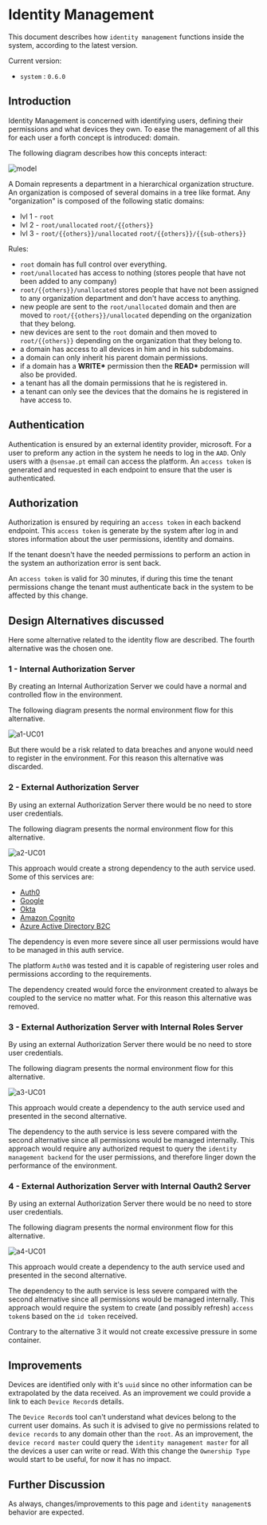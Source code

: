 # Identity Management

This document describes how `identity management` functions inside the system, according to the latest version.

Current version:

- `system` : `0.6.0`

## Introduction

Identity Management is concerned with identifying users, defining their permissions and what devices they own.
To ease the management of all this for each user a forth concept is introduced: domain.

The following diagram describes how this concepts interact:

![model](diagrams/model.svg)

A Domain represents a department in a hierarchical organization structure. An organization is composed of several domains in a tree like format. Any "organization" is composed of the following static domains:

- lvl 1 - `root`
- lvl 2 - `root/unallocated` `root/{{others}}`
- lvl 3 - `root/{{others}}/unallocated` `root/{{others}}/{{sub-others}}`

Rules:

- `root` domain has full control over everything.
- `root/unallocated` has access to nothing (stores people that have not been added to any company)
- `root/{{others}}/unallocated` stores people that have not been assigned to any organization department and don't have access to anything.
- new people are sent to the `root/unallocated` domain and then are moved to `root/{{others}}/unallocated` depending on the organization that they belong.
- new devices are sent to the `root` domain and then moved to `root/{{others}}` depending on the organization that they belong to.
- a domain has access to all devices in him and in his subdomains.
- a domain can only inherit his parent domain permissions.
- if a domain has a __WRITE\*__ permission then the __READ\*__ permission will also be provided.
- a tenant has all the domain permissions that he is registered in.
- a tenant can only see the devices that the domains he is registered in have access to.

## Authentication

Authentication is ensured by an external identity provider, microsoft.
For a user to preform any action in the system he needs to log in the `AAD`.
Only users with a `@sensae.pt` email can access the platform.
An `access token` is generated and requested in each endpoint to ensure that the user is authenticated.

## Authorization

Authorization is ensured by requiring an `access token` in each backend endpoint.
This `access token` is generate by the system after log in and stores information about the user permissions, identity and domains.

If the tenant doesn't have the needed permissions to perform an action in the system an authorization error is sent back.

An `access token` is valid for 30 minutes, if during this time the tenant permissions change the tenant must authenticate back in the system to be affected by this change.

## Design Alternatives discussed

Here some alternative related to the identity flow are described.
The fourth alternative was the chosen one.

### 1 - Internal Authorization Server

By creating an Internal Authorization Server we could have a normal and controlled flow in the environment.

The following diagram presents the normal environment flow for this alternative.

![a1-UC01](diagrams/a1-UC01.svg)

But there would be a risk related to data breaches and anyone would need to register in the environment. For this reason this alternative was discarded.

### 2 - External Authorization Server

By using an external Authorization Server there would be no need to store user credentials.

The following diagram presents the normal environment flow for this alternative.

![a2-UC01](diagrams/a2-UC01.svg)

This approach would create a strong dependency to the auth service used.
Some of this services are:

- [Auth0](https://auth0.com/b2c-customer-identity-management)
- [Google](https://cloud.google.com/identity-platform/)
- [Okta](https://www.okta.com/solutions/secure-ciam/)
- [Amazon Cognito](https://aws.amazon.com/cognito/)
- [Azure Active Directory B2C](https://azure.microsoft.com/en-us/services/active-directory/external-identities/b2c/)

The dependency is even more severe since all user permissions would have to be managed in this auth service.

The platform `Auth0` was tested and it is capable of registering user roles and permissions according to the requirements.

The dependency created would force the environment created to always be coupled to the service no matter what. For this reason this alternative was removed.

### 3 - External Authorization Server with Internal Roles Server

By using an external Authorization Server there would be no need to store user credentials.

The following diagram presents the normal environment flow for this alternative.

![a3-UC01](diagrams/a3-UC01.svg)

This approach would create a dependency to the auth service used and presented in the second alternative.

The dependency to the auth service is less severe compared with the second alternative since all permissions would be managed internally.
This approach would require any authorized request to query the `identity management backend` for the user permissions, and therefore linger down the performance of the environment.

### 4 - External Authorization Server with Internal Oauth2 Server

By using an external Authorization Server there would be no need to store user credentials.

The following diagram presents the normal environment flow for this alternative.

![a4-UC01](diagrams/a4-UC01.svg)

This approach would create a dependency to the auth service used and presented in the second alternative.

The dependency to the auth service is less severe compared with the second alternative since all permissions would be managed internally.
This approach would require the system to create (and possibly refresh) `access token`s based on the `id token` received.

Contrary to the alternative 3 it would not create excessive pressure in some container.

## Improvements

Devices are identified only with it's `uuid` since no other information can be extrapolated by the data received. As an improvement we could provide a link to each `Device Record`s details.

The `Device Record`s tool can't understand what devices belong to the current user domains. As such it is advised to give no permissions related to `device records` to any domain other than the `root`. As an improvement, the `device record master` could query the `identity management master` for all the devices a user can write or read. With this change the `Ownership Type` would start to be useful, for now it has no impact.

## Further Discussion

As always, changes/improvements to this page and `identity management`s behavior are expected.
